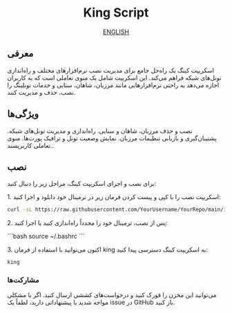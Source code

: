 

<h1 align="Center">King Script</h1>
<p align="center"><a href="./README.md">ENGLISH</a>
<h2>معرفی</h2>
<p style=text-align: left>اسکریپت کینگ یک راه‌حل جامع برای مدیریت نصب نرم‌افزارهای مختلف و راه‌اندازی تونل‌های شبکه فراهم می‌کند. این اسکریپت شامل یک منوی تعاملی است که به کاربران اجازه می‌دهد به راحتی نرم‌افزارهایی مانند مرزبان، شاهان، سنایی و خدمات تونلینگ را نصب، حذف و مدیریت کنند.</p>
<h2>ویژگی‌ها</h2>
<p style=text-align: left>نصب و حذف مرزبان، شاهان و سنایی.
راه‌اندازی و مدیریت تونل‌های شبکه.
پشتیبان‌گیری و بازیابی تنظیمات مرزبان.
نمایش وضعیت تونل و ترافیک پورت‌ها.
منوی تعاملی کاربرپسند..</p>
<h2>نصب</h2>
<p style=text-align: left>برای نصب و اجرای اسکریپت کینگ، مراحل زیر را دنبال کنید:

</p>

<p style=text-align: left>1. اسکریپت نصب را با کپی و پیست کردن فرمان زیر در ترمینال خود دانلود و اجرا کنید:

</p>

```bash
curl -sL https://raw.githubusercontent.com/YourUsername/YourRepo/main/install_king.sh | bash
```

<p style=text-align: left>2. پس از نصب، ترمینال خود را مجدداً راه‌اندازی کنید یا اجرا کنید:

</p>
```bash
source ~/.bashrc
```

<p style=text-align: left>3. اکنون می‌توانید با استفاده از فرمان king به اسکریپت کینگ دسترسی پیدا کنید:

</p>

```bash
king
```

<h3>مشارکت‌ها</h3>
<p style=text-align: left>می‌توانید این مخزن را فورک کنید و درخواست‌های کششی ارسال کنید. اگر با مشکلی مواجه شدید یا پیشنهاداتی دارید، لطفاً یک issue در GitHub باز کنید.

</p>


